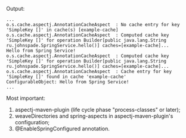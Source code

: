 Output:
```
...
o.s.cache.aspectj.AnnotationCacheAspect  : No cache entry for key 'SimpleKey []' in cache(s) [example-cache]
o.s.cache.aspectj.AnnotationCacheAspect  : Computed cache key 'SimpleKey []' for operation Builder[public java.lang.String ru.johnspade.SpringService.hello()] caches=[example-cache]...
Hello from Spring Service!
o.s.cache.aspectj.AnnotationCacheAspect  : Computed cache key 'SimpleKey []' for operation Builder[public java.lang.String ru.johnspade.SpringService.hello()] caches=[example-cache]...
o.s.cache.aspectj.AnnotationCacheAspect  : Cache entry for key 'SimpleKey []' found in cache 'example-cache'
ConfigurableObject: Hello from Spring Service!
...
```
Most important:
1. aspectj-maven-plugin (life cycle phase "process-classes" or later);
2. weaveDirectories and spring-aspects in aspectj-maven-plugin's configuration;
3. @EnableSpringConfigured annotation.
